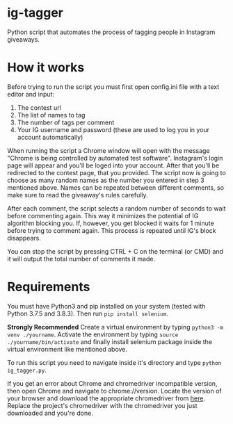 # ig-tagger
Python script that automates the process of tagging people in Instagram giveaways.

# How it works
Before trying to run the script you must first open config.ini file with a text editor and input:

1. The contest url
2. The list of names to tag
3. The number of tags per comment
4. Your IG username and password (these are used to log you in your account automatically)

When running the script a Chrome window will open with the message "Chrome is being controlled by automated test software". Instagram's login page will appear and you'll be loged into your account. After that you'll be redirected to the contest page, that you provided. The script now is going to choose as many random names as the number you entered in step 3 mentioned above. Names can be repeated between different comments, so make sure to read the giveaway's rules carefully.

After each comment, the script selects a random number of seconds to wait before commenting again. This way it minimizes the potential of IG algorithm blocking you. If, however, you get blocked it waits for 1 minute before trying to comment again. This process is repeated until IG's block disappears.

You can stop the script by pressing CTRL + C on the terminal (or CMD) and it will output the total number of comments it made.

# Requirements
You must have Python3 and pip installed on your system (tested with Python 3.7.5 and 3.8.3). Then run ``` pip install selenium ```.

**Strongly Recommended** 
Create a virtual environment by typing `python3 -m venv ./yourname`. Activate the environment by typing `source ./yourname/bin/activate` and finally install selenium package inside the virtual environment like mentioned above.

To run this script you need to navigate inside it's directory and type ``` python ig_tagger.py ```.

If you get an error about Chrome and chromedriver incompatible version, then open Chrome and navigate to chrome://version. Locate the version of your browser and download the appropriate chromedriver from [here](https://chromedriver.chromium.org/downloads). Replace the project's chromedriver with the chromedriver you just downloaded and you're done.
